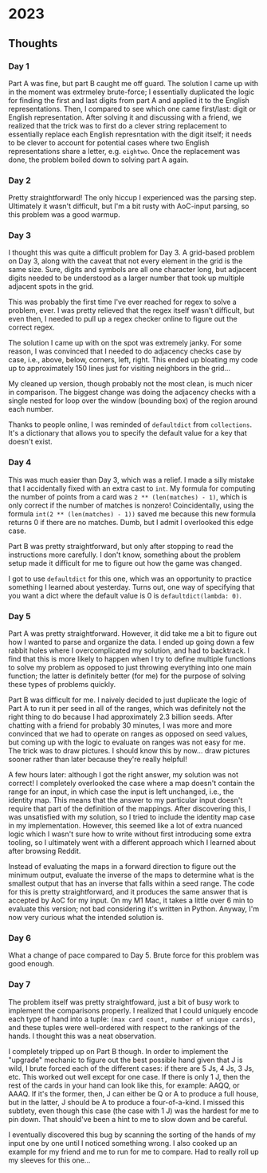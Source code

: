 # 2023

## Thoughts

### Day 1

Part A was fine, but part B caught me off guard. The solution I came up with in the moment was
extrmeley brute-force; I essentially duplicated the logic for finding the first and last digits from
part A and applied it to the English representations. Then, I compared to see which one came
first/last: digit or English representation. After solving it and discussing with a friend, we
realized that the trick was to first do a clever string replacement to essentially replace each
English represntation with the digit itself; it needs to be clever to account for potential cases
where two English representations share a letter, e.g. `eightwo`. Once the replacement was done,
the problem boiled down to solving part A again.

### Day 2

Pretty straightforward! The only hiccup I experienced was the parsing step. Ultimately it wasn't
difficult, but I'm a bit rusty with AoC-input parsing, so this problem was a good warmup.

### Day 3

I thought this was quite a difficult problem for Day 3. A grid-based problem on Day 3, along with
the caveat that not every element in the grid is the same size. Sure, digits and symbols are all one
character long, but adjacent digits needed to be understood as a larger number that took up multiple
adjacent spots in the grid. 

This was probably the first time I've ever reached for regex to solve a problem, ever. I was pretty
relieved that the regex itself wasn't difficult, but even then, I needed to pull up a regex checker
online to figure out the correct regex.

The solution I came up with on the spot was extremely janky. For some reason, I was convinced that I
needed to do adjacency checks case by case, i.e., above, below, corners, left, right. This ended up
bloating my code up to approximately 150 lines just for visiting neighbors in the grid...

My cleaned up version, though probably not the most clean, is much nicer in comparison. The biggest
change was doing the adjacency checks with a single nested for loop over the window (bounding box)
of the region around each number.

Thanks to people online, I was reminded of `defaultdict` from `collections`. It's a dictionary that
allows you to specify the default value for a key that doesn't exist.

### Day 4

This was much easier than Day 3, which was a relief. I made a silly mistake that I accidentally
fixed with an extra cast to `int`. My formula for computing the number of points from a card was 
`2 ** (len(matches) - 1)`, which is only correct if the number of matches is nonzero! Coincidentally, using the formula `int(2 ** (len(matches) - 1))` saved me because this new formula returns 0 if there are no matches. Dumb, but I admit I overlooked this edge case.

Part B was pretty straightforward, but only after stopping to read the instructions more carefully.
I don't know, something about the problem setup made it difficult for me to figure out how the game
was changed.

I got to use `defaultdict` for this one, which was an opportunity to practice something I learned about yesterday. Turns out, one way of specifying that you want a dict where the default value is 0 is `defaultdict(lambda: 0)`.

### Day 5

Part A was pretty straightforward. However, it did take me a bit to figure out how I wanted to parse
and organize the data. I ended up going down a few rabbit holes where I overcomplicated my solution,
and had to backtrack. I find that this is more likely to happen when I try to define multiple
functions to solve my problem as opposed to just throwing everything into one main function; the
latter is definitely better (for me) for the purpose of solving these types of problems quickly.

Part B was difficult for me. I naively decided to just duplicate the logic of Part A to run it per
seed in all of the ranges, which was definitely not the right thing to do because I had
approximately 2.3 billion seeds. After chatting with a friend for probably 30 minutes, I was
more and more convinced that we had to operate on ranges as opposed on seed values, but coming up
with the logic to evaluate on ranges was not easy for me. The trick was to draw pictures. I should
know this by now... draw pictures sooner rather than later because they're really helpful!

A few hours later: although I got the right answer, my solution was not correct! I completely
overlooked the case where a map doesn't contain the range for an input, in which case the input is
left unchanged, i.e., the identity map. This means that the answer to my particular input doesn't
require that part of the definition of the mappings. After discovering this, I was unsatisfied with
my solution, so I tried to include the identity map case in my implementation. However, this seemed like a lot of extra nuanced logic which I wasn't sure how to write without first introducing some extra tooling, so I ultimately went with a different approach which I learned about after browsing Reddit.

Instead of evaluating the maps in a forward direction to figure out the minimum output, evaluate the inverse of the maps to determine what is the smallest output that has an inverse that
falls within a seed range. The code for this is pretty straightforward, and it produces the same
answer that is accepted by AoC for my input. On my M1 Mac, it takes a little over 6 min to evaluate
this version; not bad considering it's written in Python. Anyway, I'm now very curious what the
intended solution is.

### Day 6

What a change of pace compared to Day 5. Brute force for this problem was good enough.

### Day 7

The problem itself was pretty straightfoward, just a bit of busy work to implement the comparisons
properly. I realized that I could uniquely encode each type of hand into a tuple: 
`(max card count, number of unique cards)`, and these tuples were well-ordered with respect to the
rankings of the hands. I thought this was a neat observation.

I completely tripped up on Part B though. In order to implement the "upgrade" mechanic to figure out
the best possible hand given that J is wild, I brute forced each of the different cases: if there
are 5 Js, 4 Js, 3 Js, etc. This worked out well except for one case. If there is only 1 J, then the
rest of the cards in your hand can look like this, for example: AAQQ, or AAAQ. If it's the former,
then, J can either be Q or A to produce a full house, but in the latter, J should be A to produce a
four-of-a-kind. I missed this subtlety, even though this case (the case with 1 J) was the hardest
for me to pin down. That should've been a hint to me to slow down and be careful.

I eventually discovered this bug by scanning the sorting of the hands of my input one by one until I
noticed something wrong. I also cooked up an example for my friend and me to run for me to compare.
Had to really roll up my sleeves for this one...
